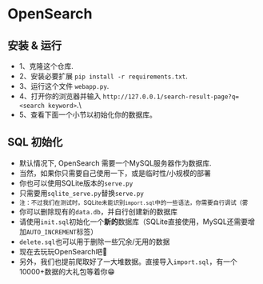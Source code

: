 # OpenSearch

## 安装 & 运行
 - 1、克隆这个仓库.
 - 2、安装必要扩展 `pip install -r requirements.txt`.
 - 3、运行这个文件 `webapp.py`.
 - 4、打开你的浏览器并输入 `http://127.0.0.1/search-result-page?q=<search keyword>`.\
 - 5、查看下面一个小节以初始化你的数据库。

## SQL 初始化
 - 默认情况下, OpenSearch 需要一个MySQL服务器作为数据库.
 - 当然，如果你只需要自己使用一下，或是临时性/小规模的部署
 - 你也可以使用SQLite版本的`serve.py`
 - 只需要用`sqlite_serve.py`替换`serve.py`
 - <small>注：不过我们在测试时，SQLite未能识别`import.sql`中的一些语法，你需要自行调试（雾</small>
 - 你可以删除现有的`data.db`，并自行创建新的数据库
 - 请使用`init.sql`初始化一个**新的**数据库（SQLite直接使用，MySQL还需要增加`AUTO_INCREMENT`标签）
 - `delete.sql`也可以用于删除一些冗余/无用的数据
 - 现在去玩玩OpenSearch吧🤣
 - 另外，我们也提前爬取好了一大堆数据。直接导入`import.sql`，有一个10000+数据的大礼包等着你😁